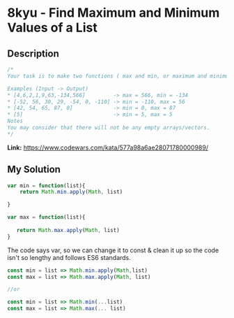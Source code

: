 # 8kyu - Find Maximum and Minimum Values of a List

## Description
```js
/*
Your task is to make two functions ( max and min, or maximum and minimum, etc., depending on the language ) that receive a list of integers as input, and return the largest and lowest number in that list, respectively. Each function returns one number.

Examples (Input -> Output)
* [4,6,2,1,9,63,-134,566]         -> max = 566, min = -134
* [-52, 56, 30, 29, -54, 0, -110] -> min = -110, max = 56
* [42, 54, 65, 87, 0]             -> min = 0, max = 87
* [5]                             -> min = 5, max = 5
Notes
You may consider that there will not be any empty arrays/vectors.
*/
```

**Link:** https://www.codewars.com/kata/577a98a6ae28071780000989/

## My Solution

```js
var min = function(list){
    return Math.min.apply(Math, list)

}

var max = function(list){
    
   return Math.max.apply(Math, list)
}
```

The code says var, so we can change it to const & clean it up so the code isn't so lengthy and follows ES6 standards.

```js
const min = list => Math.min.apply(Math,list)
const max = list => Math.max.apply(Math, list)

//or 

const min = list => Math.min(...list)
const max = list => Math.max(... list)
```